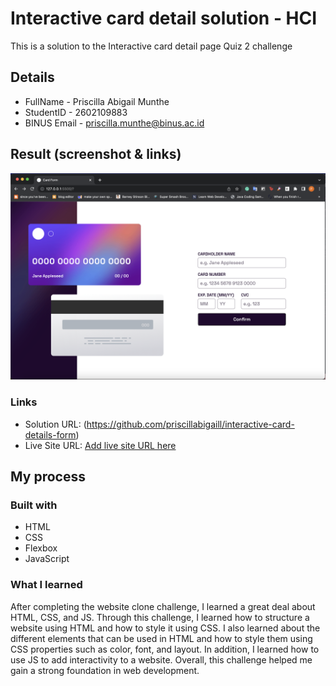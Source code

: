 # Interactive card detail solution - HCI

This is a solution to the Interactive card detail page Quiz 2 challenge

## Details 

- FullName - Priscilla Abigail Munthe
- StudentID - 2602109883
- BINUS Email - priscilla.munthe@binus.ac.id

## Result (screenshot & links)

![](./images/sshot.png)

### Links

- Solution URL: (https://github.com/priscillabigaill/interactive-card-details-form)
- Live Site URL: [Add live site URL here](https://your-live-site-url.com)

## My process

### Built with

- HTML
- CSS
- Flexbox
- JavaScript

### What I learned

After completing the website clone challenge, I learned a great deal about HTML, CSS, and JS. Through this challenge, I learned how to structure a website using HTML and how to style it using CSS. I also learned about the different elements that can be used in HTML and how to style them using CSS properties such as color, font, and layout. In addition, I learned how to use JS to add interactivity to a website. Overall, this challenge helped me gain a strong foundation in web development.


